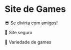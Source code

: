 <h1>Site de Games</h1>
<p>😎 Se divirta com amigos!</p>
<P>💫 Site seguro</>
<P>🎈 Variedade de games</p>
